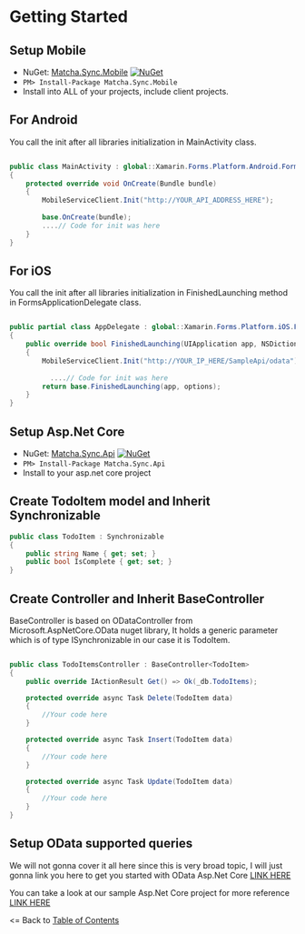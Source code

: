 # Getting Started

## Setup Mobile
* NuGet: [Matcha.Sync.Mobile](http://www.nuget.org/packages/Matcha.Sync.Mobile) [![NuGet](https://img.shields.io/nuget/v/Matcha.Sync.Mobile.svg?label=NuGet)](https://www.nuget.org/packages/Matcha.Sync.Mobile/)
* `PM> Install-Package Matcha.Sync.Mobile`
* Install into ALL of your projects, include client projects.

## For Android
 
You call the init after all libraries initialization in MainActivity class.
 
 ```csharp
 
public class MainActivity : global::Xamarin.Forms.Platform.Android.FormsAppCompatActivity
 {
     protected override void OnCreate(Bundle bundle)
     {
	     MobileServiceClient.Init("http://YOUR_API_ADDRESS_HERE");
	     
	     base.OnCreate(bundle);
         ....// Code for init was here
     }
 }
 
 ```

## For iOS
 
You call the init after all libraries initialization in FinishedLaunching method in FormsApplicationDelegate class.
 
 ```csharp
 
public partial class AppDelegate : global::Xamarin.Forms.Platform.iOS.FormsApplicationDelegate
 {
     public override bool FinishedLaunching(UIApplication app, NSDictionary options)
     {
         MobileServiceClient.Init("http://YOUR_IP_HERE/SampleApi/odata");
         
           ....// Code for init was here
         return base.FinishedLaunching(app, options);
     }
 }
 
 ```


## Setup Asp.Net Core
* NuGet: [Matcha.Sync.Api](http://www.nuget.org/packages/Matcha.Sync.Api) [![NuGet](https://img.shields.io/nuget/v/Matcha.Sync.Api.svg?label=NuGet)](https://www.nuget.org/packages/Xam.Plugins.Settings/)
* `PM> Install-Package Matcha.Sync.Api`
* Install to your  asp.net core project

## Create TodoItem model and Inherit Synchronizable

 ```csharp
 public class TodoItem : Synchronizable
 {
     public string Name { get; set; }
     public bool IsComplete { get; set; }
 }
 ```

## Create Controller and Inherit BaseController

BaseController is based on ODataController from Microsoft.AspNetCore.OData nuget library, It holds a generic parameter which is of type ISynchronizable in our case it is TodoItem.

 ```csharp
 
public class TodoItemsController : BaseController<TodoItem>
 {
     public override IActionResult Get() => Ok(_db.TodoItems);

     protected override async Task Delete(TodoItem data)
     {
         //Your code here
     }

     protected override async Task Insert(TodoItem data)
     {
         //Your code here
     }

     protected override async Task Update(TodoItem data)
     {
         //Your code here
     }
 }
 
 ```

## Setup OData supported queries
We will not gonna cover it all here since this is very broad topic, I will just gonna link you here to get you started with OData Asp.Net Core [LINK HERE](https://blogs.msdn.microsoft.com/odatateam/2018/07/03/asp-net-core-odata-now-available/)

You can take a look at our sample Asp.Net Core project for more reference [LINK HERE](https://github.com/winstongubantes/matchasync/tree/master/Sample/SampleApi)

<= Back to [Table of Contents](README.md)